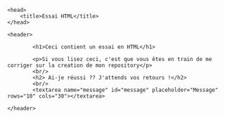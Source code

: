 <!DOCTYPE html>
<html lang="fr">

	<head>
		<title>Essai HTML</title>	
	</head>

  <body>

  	<header>

			<h1>Ceci contient un essai en HTML</h1>

			<p>Si vous lisez ceci, c'est que vous êtes en train de me corriger sur la creation de mon repository</p>
			<br/>
			<h2> Ai-je réussi ?? J'attends vos retours !</h2>
			<br/>
			<textarea name="message" id="message" placeholder="Message" rows="10" cols="30"></textarea>
			
	</header>

</body>
</html>